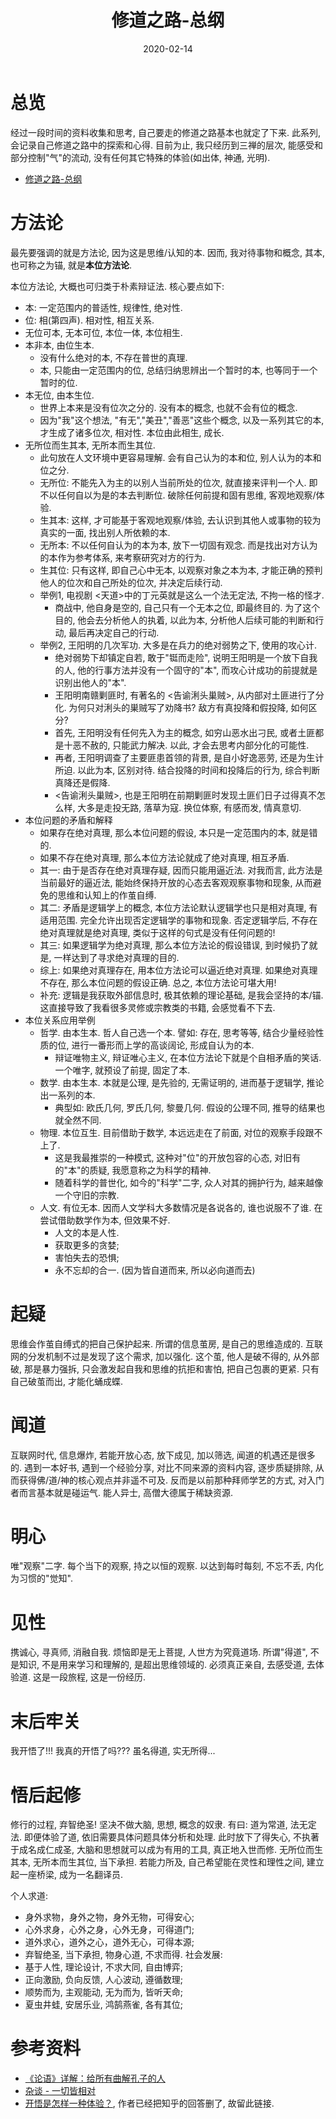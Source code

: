 ﻿---
title: 修道之路-总纲
date: 2020-02-14
categories: zen
tags: [zen]
---

# 总览

经过一段时间的资料收集和思考, 自己要走的修道之路基本也就定了下来.
此系列, 会记录自己修道之路中的探索和心得.
目前为止, 我只经历到三禅的层次, 能感受和部分控制"气"的流动, 没有任何其它特殊的体验(如出体, 神通, 光明).


- [修道之路-总纲](https://draapho.github.io/2021/02/14/2105-satori/)





# 方法论
最先要强调的就是方法论, 因为这是思维/认知的本.
因而, 我对待事物和概念, 其本, 也可称之为锚, 就是**本位方法论**.

本位方法论, 大概也可归类于朴素辩证法. 核心要点如下:
- 本: 一定范围内的普适性, 规律性, 绝对性.
- 位: 相(第四声). 相对性, 相互关系.
- 无位可本, 无本可位, 本位一体, 本位相生.
- 本非本, 由位生本.
    - 没有什么绝对的本, 不存在普世的真理.
    - 本, 只能由一定范围内的位, 总结归纳思辨出一个暂时的本, 也等同于一个暂时的位.
- 本无位, 由本生位.
    - 世界上本来是没有位次之分的. 没有本的概念, 也就不会有位的概念.
    - 因为"我"这个想法, "有无","美丑","善恶"这些个概念, 以及一系列其它的本, 才生成了诸多位次, 相对性. 本位由此相生, 成长.
- 无所位而生其本, 无所本而生其位.
    - 此句放在人文环境中更容易理解. 会有自己认为的本和位, 别人认为的本和位之分.
    - 无所位: 不能先入为主的以别人当前所处的位次, 就直接来评判一个人. 即不以任何自以为是的本去判断位. 破除任何前提和固有思维, 客观地观察/体验.
    - 生其本: 这样, 才可能基于客观地观察/体验, 去认识到其他人或事物的较为真实的一面, 找出别人所依赖的本.
    - 无所本: 不以任何自认为的本为本, 放下一切固有观念. 而是找出对方认为的本作为参考体系, 来考察研究对方的行为.
    - 生其位: 只有这样, 即自己心中无本, 以观察对象之本为本, 才能正确的预判他人的位次和自己所处的位次, 并决定后续行动.
    - 举例1, 电视剧 <天道>中的丁元英就是这么一个法无定法, 不拘一格的怪才.
        - 商战中, 他自身是空的, 自己只有一个无本之位, 即最终目的. 为了这个目的, 他会去分析他人的执着, 以此为本, 分析他人后续可能的判断和行动, 最后再决定自己的行动.
    - 举例2, 王阳明的几次军功. 大多是在兵力的绝对弱势之下, 使用的攻心计.
        - 绝对弱势下却镇定自若, 敢于"铤而走险", 说明王阳明是一个放下自我的人, 他的行事方法并没有一个固守的"本", 而攻心计成功的前提就是识别出他人的"本".
        - 王阳明南赣剿匪时, 有著名的 <告谕浰头巢贼>, 从内部对土匪进行了分化. 为何只对浰头的巣贼写了劝降书? 敌方有真投降和假投降, 如何区分?
        - 首先, 王阳明没有任何先入为主的概念, 如穷山恶水出刁民, 或者土匪都是十恶不赦的, 只能武力解决. 以此, 才会去思考内部分化的可能性.
        - 再者, 王阳明调查了主要匪患首领的背景, 是自小好逸恶劳, 还是为生计所迫. 以此为本, 区别对待. 结合投降的时间和投降后的行为, 综合判断真降还是假降.
        - <告谕浰头巢贼>, 也是王阳明在前期剿匪时发现土匪们日子过得真不怎么样, 大多是走投无路, 落草为寇. 换位体察, 有感而发, 情真意切.
- 本位问题的矛盾和解释
    - 如果存在绝对真理, 那么本位问题的假设, 本只是一定范围内的本, 就是错的.
    - 如果不存在绝对真理, 那么本位方法论就成了绝对真理, 相互矛盾.
    - 其一: 由于是否存在绝对真理存疑, 因而只能用逼近法. 对我而言, 此方法是当前最好的逼近法, 能始终保持开放的心态去客观观察事物和现象, 从而避免的思维和认知上的作茧自缚.
    - 其二: 矛盾是逻辑学上的概念, 本位方法论默认逻辑学也只是相对真理, 有适用范围. 完全允许出现否定逻辑学的事物和现象. 否定逻辑学后, 不存在绝对真理就是绝对真理, 类似于这样的句式是没有任何问题的!
    - 其三: 如果逻辑学为绝对真理, 那么本位方法论的假设错误, 到时候扔了就是, 一样达到了寻求绝对真理的目的.
    - 综上: 如果绝对真理存在, 用本位方法论可以逼近绝对真理. 如果绝对真理不存在, 那么本位问题的假设正确. 总之, 本位方法论可堪大用!
    - 补充: 逻辑是我获取外部信息时, 极其依赖的理论基础, 是我会坚持的本/锚. 这直接导致了我看很多灵修或宗教类的书籍, 会感觉看不下去.
- 本位关系应用举例
    - 哲学. 由本生本. 哲人自己选一个本. 譬如: 存在, 思考等等, 结合少量经验性质的位, 进行一番形而上学的高谈阔论, 形成自认为的本.
        - 辩证唯物主义, 辩证唯心主义, 在本位方法论下就是个自相矛盾的笑话. 一个唯字, 就预设了前提, 固定了本.
    - 数学. 由本生本. 本就是公理, 是先验的, 无需证明的, 进而基于逻辑学, 推论出一系列的本.
        - 典型如: 欧氏几何, 罗氏几何, 黎曼几何. 假设的公理不同, 推导的结果也就全然不同.
    - 物理. 本位互生. 目前借助于数学, 本远远走在了前面, 对位的观察手段跟不上了.
        - 这是我最推崇的一种模式, 这种对"位"的开放包容的心态, 对旧有的"本"的质疑, 我愿意称之为科学的精神.
        - 随着科学的普世化, 如今的"科学"二字, 众人对其的拥护行为, 越来越像一个守旧的宗教.
    - 人文. 有位无本. 因而人文学科大多数情况是各说各的, 谁也说服不了谁. 在尝试借助数学作为本, 但效果不好.
        - 人文的本是人性.
        - 获取更多的贪婪;
        - 害怕失去的恐惧;
        - 永不忘却的合一. (因为皆自道而来, 所以必向道而去)


# 起疑
思维会作茧自缚式的把自己保护起来.
所谓的信息茧房, 是自己的思维造成的. 互联网的分发机制不过是发现了这个需求, 加以强化.
这个茧, 他人是破不得的, 从外部破, 那是暴力强拆, 只会激发起自我和思维的抗拒和害怕, 把自己包裹的更紧.
只有自己破茧而出, 才能化蛹成蝶.


# 闻道
互联网时代, 信息爆炸, 若能开放心态, 放下成见, 加以筛选, 闻道的机遇还是很多的.
遇到一本好书, 遇到一个经验分享, 对比不同来源的资料内容, 逐步质疑排除, 从而获得佛/道/神的核心观点并非遥不可及.
反而是以前那种拜师学艺的方式, 对入门者而言基本就是碰运气. 能人异士, 高僧大德属于稀缺资源.


# 明心
唯"观察"二字. 每个当下的观察, 持之以恒的观察.
以达到每时每刻, 不忘不丢, 内化为习惯的"觉知".


# 见性
携诚心, 寻真师, 消融自我.
烦恼即是无上菩提, 人世方为究竟道场.
所谓"得道", 不是知识, 不是用来学习和理解的, 是超出思维领域的.
必须真正亲自, 去感受道, 去体验道. 这是一段旅程, 这是一份经历.


# 末后牢关
我开悟了!!!
我真的开悟了吗???
虽名得道, 实无所得...


# 悟后起修
修行的过程, 弃智绝圣! 坚决不做大脑, 思想, 概念的奴隶.
有曰: 道为常道, 法无定法. 即便体验了道, 依旧需要具体问题具体分析和处理.
此时放下了得失心, 不执著于成名成仁成圣, 大脑和思想就可以成为有用的工具, 真正地入世而修.
无所位而生其本, 无所本而生其位, 当下承担.
若能力所及, 自己希望能在灵性和理性之间, 建立起一座桥梁, 成为一名翻译员.


个人求道:
- 身外求物，身外之物，身外无物，可得安心;
- 心外求身，心外之身，心外无身，可得道门;
- 道外求心，道外之心，道外无心，可得本源;
- 弃智绝圣, 当下承担, 物身心道, 不求而得.
社会发展:
- 基于人性, 理论设计, 不求大同, 自由博弈;
- 正向激励, 负向反馈, 人心波动, 遵循数理;
- 顺势而为, 主观能动, 无为而为, 皆听天命;
- 夏虫井蛙, 安居乐业, 鸿鹄燕雀, 各有其位;


# 参考资料
- [《论语》详解：给所有曲解孔子的人](https://www.cnblogs.com/wancy86/p/lunyu.html)
- [杂谈 - 一切皆相对](https://draapho.github.io/2019/03/19/1901-tittle-tattle/)
- [开悟是怎样一种体验？](https://draapho.github.io/2019/07/26/1910-satori/), 作者已经把知乎的回答删了, 故留此链接.
